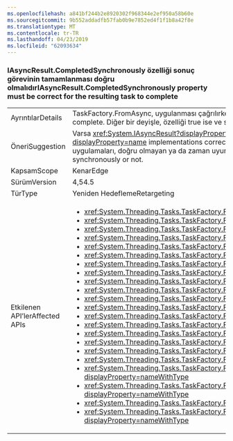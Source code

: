 ```yaml
---
ms.openlocfilehash: a841bf244b2e8920302f968344e2ef950a58b60e
ms.sourcegitcommit: 9b552addadfb57fab0b9e7852ed4f1f1b8a42f8e
ms.translationtype: MT
ms.contentlocale: tr-TR
ms.lasthandoff: 04/23/2019
ms.locfileid: "62093634"
---
```

### <a name="iasyncresultcompletedsynchronously-property-must-be-correct-for-the-resulting-task-to-complete"></a><span data-ttu-id="cb328-101">IAsyncResult.CompletedSynchronously özelliği sonuç görevinin tamamlanması doğru olmalıdır</span><span class="sxs-lookup"><span data-stu-id="cb328-101">IAsyncResult.CompletedSynchronously property must be correct for the resulting task to complete</span></span>

|   |   |
|---|---|
|<span data-ttu-id="cb328-102">Ayrıntılar</span><span class="sxs-lookup"><span data-stu-id="cb328-102">Details</span></span>|<span data-ttu-id="cb328-103">TaskFactory.FromAsync, uygulanması çağrılırken <xref:System.IAsyncResult.CompletedSynchronously> özelliği, sonuçta elde edilen görev için doğru olmalıdır.</span><span class="sxs-lookup"><span data-stu-id="cb328-103">When calling TaskFactory.FromAsync, the implementation of the <xref:System.IAsyncResult.CompletedSynchronously> property must be correct for the resulting task to complete.</span></span> <span data-ttu-id="cb328-104">Diğer bir deyişle, özelliği true ise ve sadece uygulama eşzamanlı olarak tamamlanırsa, döndürmesi gerekir.</span><span class="sxs-lookup"><span data-stu-id="cb328-104">That is, the property must return true if, and only if, the implementation completed synchronously.</span></span> <span data-ttu-id="cb328-105">Daha önce özellik denetlenmedi.</span><span class="sxs-lookup"><span data-stu-id="cb328-105">Previously, the property was not checked.</span></span>|
|<span data-ttu-id="cb328-106">Öneri</span><span class="sxs-lookup"><span data-stu-id="cb328-106">Suggestion</span></span>|<span data-ttu-id="cb328-107">Varsa <xref:System.IAsyncResult?displayProperty=name> uygulamaları doğru döndürmek için doğru <xref:System.IAsyncResult.CompletedSynchronously?displayProperty=name> özelliği yalnızca kesme yok gözlemlenen sonra zaman uyumlu olarak, tamamlanan bir görev oluşturulduğunda.</span><span class="sxs-lookup"><span data-stu-id="cb328-107">If <xref:System.IAsyncResult?displayProperty=name> implementations correctly return true for the <xref:System.IAsyncResult.CompletedSynchronously?displayProperty=name> property only when a task completed synchronously, then no break will be observed.</span></span> <span data-ttu-id="cb328-108">Kullanıcılar gözden geçirmeniz gereken <xref:System.IAsyncResult?displayProperty=name> uygulamaları, doğru olmayan ya da zaman uyumlu olarak tamamlanan bir görev olup olmadığını değerlendirmek emin olmak için (varsa) sahip oldukları.</span><span class="sxs-lookup"><span data-stu-id="cb328-108">Users should review <xref:System.IAsyncResult?displayProperty=name> implementations they own (if any) to ensure that they correctly evaluate whether a task completed synchronously or not.</span></span>|
|<span data-ttu-id="cb328-109">Kapsam</span><span class="sxs-lookup"><span data-stu-id="cb328-109">Scope</span></span>|<span data-ttu-id="cb328-110">Kenar</span><span class="sxs-lookup"><span data-stu-id="cb328-110">Edge</span></span>|
|<span data-ttu-id="cb328-111">Sürüm</span><span class="sxs-lookup"><span data-stu-id="cb328-111">Version</span></span>|<span data-ttu-id="cb328-112">4,5</span><span class="sxs-lookup"><span data-stu-id="cb328-112">4.5</span></span>|
|<span data-ttu-id="cb328-113">Tür</span><span class="sxs-lookup"><span data-stu-id="cb328-113">Type</span></span>|<span data-ttu-id="cb328-114">Yeniden Hedefleme</span><span class="sxs-lookup"><span data-stu-id="cb328-114">Retargeting</span></span>|
|<span data-ttu-id="cb328-115">Etkilenen API’ler</span><span class="sxs-lookup"><span data-stu-id="cb328-115">Affected APIs</span></span>|<ul><li><xref:System.Threading.Tasks.TaskFactory.FromAsync(System.IAsyncResult,System.Action{System.IAsyncResult})?displayProperty=nameWithType></li><li><xref:System.Threading.Tasks.TaskFactory.FromAsync(System.IAsyncResult,System.Action{System.IAsyncResult},System.Threading.Tasks.TaskCreationOptions)?displayProperty=nameWithType></li><li><xref:System.Threading.Tasks.TaskFactory.FromAsync(System.IAsyncResult,System.Action{System.IAsyncResult},System.Threading.Tasks.TaskCreationOptions,System.Threading.Tasks.TaskScheduler)?displayProperty=nameWithType></li><li><xref:System.Threading.Tasks.TaskFactory.FromAsync%60%601(System.IAsyncResult,System.Func{System.IAsyncResult,%60%600})?displayProperty=nameWithType></li><li><xref:System.Threading.Tasks.TaskFactory.FromAsync(System.Func{System.AsyncCallback,System.Object,System.IAsyncResult},System.Action{System.IAsyncResult},System.Object)?displayProperty=nameWithType></li><li><xref:System.Threading.Tasks.TaskFactory.FromAsync(System.Func{System.AsyncCallback,System.Object,System.IAsyncResult},System.Action{System.IAsyncResult},System.Object,System.Threading.Tasks.TaskCreationOptions)?displayProperty=nameWithType></li><li><xref:System.Threading.Tasks.TaskFactory.FromAsync%60%601(System.Func{%60%600,System.AsyncCallback,System.Object,System.IAsyncResult},System.Action{System.IAsyncResult},%60%600,System.Object)?displayProperty=nameWithType></li><li><xref:System.Threading.Tasks.TaskFactory.FromAsync%60%601(System.Func{%60%600,System.AsyncCallback,System.Object,System.IAsyncResult},System.Action{System.IAsyncResult},%60%600,System.Object,System.Threading.Tasks.TaskCreationOptions)?displayProperty=nameWithType></li><li><xref:System.Threading.Tasks.TaskFactory.FromAsync%60%601(System.Func{System.AsyncCallback,System.Object,System.IAsyncResult},System.Func{System.IAsyncResult,%60%600},System.Object)?displayProperty=nameWithType></li><li><xref:System.Threading.Tasks.TaskFactory.FromAsync%60%601(System.Func{System.AsyncCallback,System.Object,System.IAsyncResult},System.Func{System.IAsyncResult,%60%600},System.Object,System.Threading.Tasks.TaskCreationOptions)?displayProperty=nameWithType></li><li><xref:System.Threading.Tasks.TaskFactory.FromAsync%60%601(System.IAsyncResult,System.Func{System.IAsyncResult,%60%600},System.Threading.Tasks.TaskCreationOptions)?displayProperty=nameWithType></li><li><xref:System.Threading.Tasks.TaskFactory.FromAsync%60%601(System.IAsyncResult,System.Func{System.IAsyncResult,%60%600},System.Threading.Tasks.TaskCreationOptions,System.Threading.Tasks.TaskScheduler)?displayProperty=nameWithType></li><li><xref:System.Threading.Tasks.TaskFactory.FromAsync%60%602(System.Func{%60%600,%60%601,System.AsyncCallback,System.Object,System.IAsyncResult},System.Action{System.IAsyncResult},%60%600,%60%601,System.Object)?displayProperty=nameWithType></li><li><xref:System.Threading.Tasks.TaskFactory.FromAsync%60%602(System.Func{%60%600,%60%601,System.AsyncCallback,System.Object,System.IAsyncResult},System.Action{System.IAsyncResult},%60%600,%60%601,System.Object,System.Threading.Tasks.TaskCreationOptions)?displayProperty=nameWithType></li><li><xref:System.Threading.Tasks.TaskFactory.FromAsync%60%602(System.Func{%60%600,System.AsyncCallback,System.Object,System.IAsyncResult},System.Func{System.IAsyncResult,%60%601},%60%600,System.Object)?displayProperty=nameWithType></li><li><xref:System.Threading.Tasks.TaskFactory.FromAsync%60%602(System.Func{%60%600,System.AsyncCallback,System.Object,System.IAsyncResult},System.Func{System.IAsyncResult,%60%601},%60%600,System.Object,System.Threading.Tasks.TaskCreationOptions)?displayProperty=nameWithType></li><li><xref:System.Threading.Tasks.TaskFactory.FromAsync%60%603(System.Func{%60%600,%60%601,System.AsyncCallback,System.Object,System.IAsyncResult},System.Func{System.IAsyncResult,%60%602},%60%600,%60%601,System.Object)?displayProperty=nameWithType></li><li><xref:System.Threading.Tasks.TaskFactory.FromAsync%60%603(System.Func{%60%600,%60%601,%60%602,System.AsyncCallback,System.Object,System.IAsyncResult},System.Action{System.IAsyncResult},%60%600,%60%601,%60%602,System.Object)?displayProperty=nameWithType></li><li><xref:System.Threading.Tasks.TaskFactory.FromAsync%60%603(System.Func{%60%600,%60%601,%60%602,System.AsyncCallback,System.Object,System.IAsyncResult},System.Action{System.IAsyncResult},%60%600,%60%601,%60%602,System.Object,System.Threading.Tasks.TaskCreationOptions)?displayProperty=nameWithType></li><li><xref:System.Threading.Tasks.TaskFactory.FromAsync%60%603(System.Func{%60%600,%60%601,System.AsyncCallback,System.Object,System.IAsyncResult},System.Func{System.IAsyncResult,%60%602},%60%600,%60%601,System.Object,System.Threading.Tasks.TaskCreationOptions)?displayProperty=nameWithType></li><li><xref:System.Threading.Tasks.TaskFactory.FromAsync%60%604(System.Func{%60%600,%60%601,%60%602,System.AsyncCallback,System.Object,System.IAsyncResult},System.Func{System.IAsyncResult,%60%603},%60%600,%60%601,%60%602,System.Object)?displayProperty=nameWithType></li><li><xref:System.Threading.Tasks.TaskFactory.FromAsync%60%604(System.Func{%60%600,%60%601,%60%602,System.AsyncCallback,System.Object,System.IAsyncResult},System.Func{System.IAsyncResult,%60%603},%60%600,%60%601,%60%602,System.Object,System.Threading.Tasks.TaskCreationOptions)?displayProperty=nameWithType></li></ul>|
